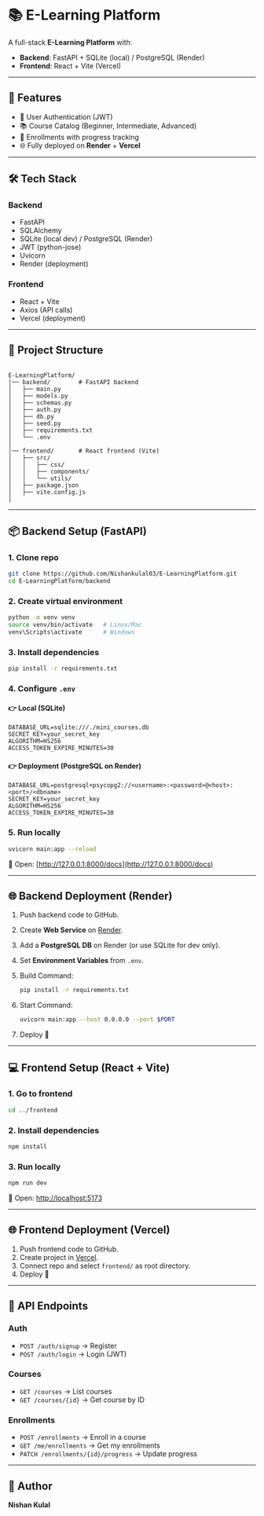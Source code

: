 # 📚 E-Learning Platform

A full-stack **E-Learning Platform** with:  
- **Backend**: FastAPI + SQLite (local) / PostgreSQL (Render)  
- **Frontend**: React + Vite (Vercel)  

---

## 🚀 Features
- 🔑 User Authentication (JWT)
- 📚 Course Catalog (Beginner, Intermediate, Advanced)
- 📝 Enrollments with progress tracking
- 🌐 Fully deployed on **Render** + **Vercel**

---

## 🛠️ Tech Stack
### Backend
- FastAPI
- SQLAlchemy
- SQLite (local dev) / PostgreSQL (Render)
- JWT (python-jose)
- Uvicorn
- Render (deployment)

### Frontend
- React + Vite
- Axios (API calls)
- Vercel (deployment)

---

## 📂 Project Structure
```

E-LearningPlatform/
│── backend/        # FastAPI backend
│   ├── main.py
│   ├── models.py
│   ├── schemas.py
│   ├── auth.py
│   ├── db.py
│   ├── seed.py
│   ├── requirements.txt
│   └── .env
│
│── frontend/       # React frontend (Vite)
│   ├── src/
│   │   ├── css/
│   │   ├── components/
│   │   └── utils/
│   ├── package.json
│   ├── vite.config.js
│  

````

---

## 📦 Backend Setup (FastAPI)

### 1. Clone repo
```bash
git clone https://github.com/Nishankulal03/E-LearningPlatform.git
cd E-LearningPlatform/backend
````

### 2. Create virtual environment

```bash
python -m venv venv
source venv/bin/activate   # Linux/Mac
venv\Scripts\activate      # Windows
```

### 3. Install dependencies

```bash
pip install -r requirements.txt
```

### 4. Configure `.env`

#### 👉 Local (SQLite)

```
DATABASE_URL=sqlite:///./mini_courses.db
SECRET_KEY=your_secret_key
ALGORITHM=HS256
ACCESS_TOKEN_EXPIRE_MINUTES=30
```

#### 👉 Deployment (PostgreSQL on Render)

```
DATABASE_URL=postgresql+psycopg2://<username>:<password>@<host>:<port>/<dbname>
SECRET_KEY=your_secret_key
ALGORITHM=HS256
ACCESS_TOKEN_EXPIRE_MINUTES=30
```

### 5. Run locally

```bash
uvicorn main:app --reload
```

📍 Open: [http://127.0.0.1:8000/docs](http://127.0.0.1:8000/docs)

---

## 🌐 Backend Deployment (Render)

1. Push backend code to GitHub.
2. Create **Web Service** on [Render](https://dashboard.render.com/).
3. Add a **PostgreSQL DB** on Render (or use SQLite for dev only).
4. Set **Environment Variables** from `.env`.
5. Build Command:

   ```bash
   pip install -r requirements.txt
   ```
6. Start Command:

   ```bash
   uvicorn main:app --host 0.0.0.0 --port $PORT
   ```
7. Deploy 🚀

---

## 💻 Frontend Setup (React + Vite)

### 1. Go to frontend

```bash
cd ../frontend
```

### 2. Install dependencies

```bash
npm install
```

### 3. Run locally

```bash
npm run dev
```

📍 Open: [http://localhost:5173](http://localhost:5173)

---

## 🌐 Frontend Deployment (Vercel)

1. Push frontend code to GitHub.
2. Create project in [Vercel](https://vercel.com/).
3. Connect repo and select `frontend/` as root directory.
4. Deploy 🚀

---

## 🧪 API Endpoints

### Auth

* `POST /auth/signup` → Register
* `POST /auth/login` → Login (JWT)

### Courses

* `GET /courses` → List courses
* `GET /courses/{id}` → Get course by ID

### Enrollments

* `POST /enrollments` → Enroll in a course
* `GET /me/enrollments` → Get my enrollments
* `PATCH /enrollments/{id}/progress` → Update progress

---
## 👤 Author

**Nishan Kulal**


